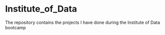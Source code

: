 # Institute_of_Data
The repository contains the projects I have done during the Institute of Data bootcamp
